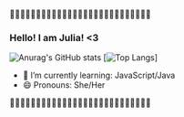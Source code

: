 💖🧡💛💚💙💜🖤🤎🤍💖🧡💛💚💙💜🖤🤎🤍💖🧡💛💚💙💜🖤🤎🤍
### Hello! I am Julia! <3
![Anurag's GitHub stats](https://github-readme-stats.vercel.app/api?username=JuliaRosa014&show_icons=true&theme=radical)
[![Top Langs](https://github-readme-stats.vercel.app/api/top-langs/?username=JuliaRosa014&layout=compact&theme=radical)]
- 🌱 I’m currently learning: JavaScript/Java
- 😄 Pronouns: She/Her

💖🧡💛💚💙💜🖤🤎🤍💖🧡💛💚💙💜🖤🤎🤍💖🧡💛💚💙💜🖤🤎🤍
